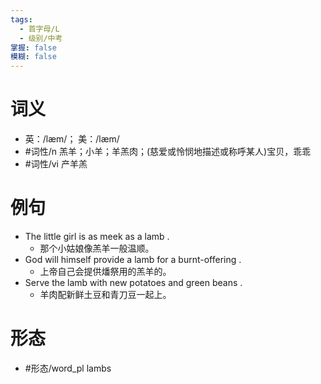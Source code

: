 ```yaml
---
tags:
  - 首字母/L
  - 级别/中考
掌握: false
模糊: false
---
```

# 词义
- 英：/læm/； 美：/læm/
- #词性/n  羔羊；小羊；羊羔肉；(慈爱或怜悯地描述或称呼某人)宝贝，乖乖
- #词性/vi  产羊羔
# 例句
- The little girl is as meek as a lamb .
	- 那个小姑娘像羔羊一般温顺。
- God will himself provide a lamb for a burnt-offering .
	- 上帝自己会提供燔祭用的羔羊的。
- Serve the lamb with new potatoes and green beans .
	- 羊肉配新鲜土豆和青刀豆一起上。
# 形态
- #形态/word_pl lambs
